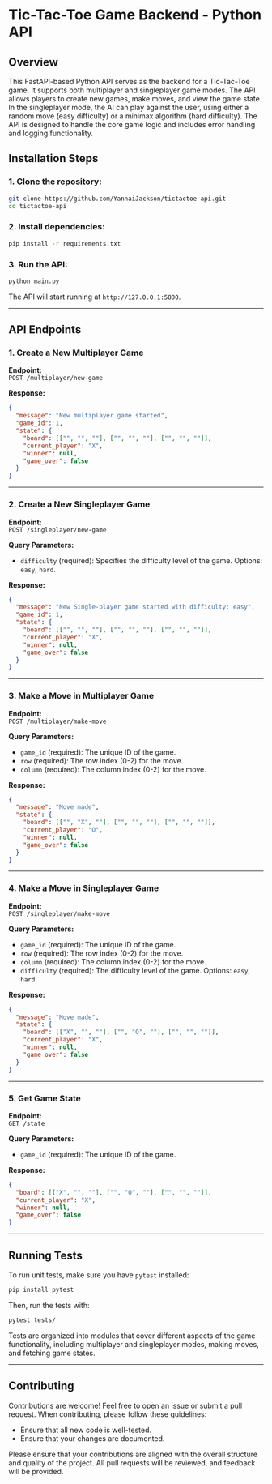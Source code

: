 # Tic-Tac-Toe Game Backend - Python API

## Overview
This FastAPI-based Python API serves as the backend for a Tic-Tac-Toe game. It supports both multiplayer and singleplayer game modes. The API allows players to create new games, make moves, and view the game state. In the singleplayer mode, the AI can play against the user, using either a random move (easy difficulty) or a minimax algorithm (hard difficulty). The API is designed to handle the core game logic and includes error handling and logging functionality.

## Installation Steps

### 1. Clone the repository:
```bash
git clone https://github.com/YannaiJackson/tictactoe-api.git
cd tictactoe-api
```

### 2. Install dependencies:
```bash
pip install -r requirements.txt
```

### 3. Run the API:
```bash
python main.py
```
The API will start running at `http://127.0.0.1:5000`.

---

## API Endpoints

### 1. **Create a New Multiplayer Game**
**Endpoint:**  
`POST /multiplayer/new-game`

**Response:**
```json
{
  "message": "New multiplayer game started",
  "game_id": 1,
  "state": {
    "board": [["", "", ""], ["", "", ""], ["", "", ""]],
    "current_player": "X",
    "winner": null,
    "game_over": false
  }
}
```

---

### 2. **Create a New Singleplayer Game**
**Endpoint:**  
`POST /singleplayer/new-game`

**Query Parameters:**
- `difficulty` (required): Specifies the difficulty level of the game. Options: `easy`, `hard`.

**Response:**
```json
{
  "message": "New Single-player game started with difficulty: easy",
  "game_id": 1,
  "state": {
    "board": [["", "", ""], ["", "", ""], ["", "", ""]],
    "current_player": "X",
    "winner": null,
    "game_over": false
  }
}
```

---

### 3. **Make a Move in Multiplayer Game**
**Endpoint:**  
`POST /multiplayer/make-move`

**Query Parameters:**
- `game_id` (required): The unique ID of the game.
- `row` (required): The row index (0-2) for the move.
- `column` (required): The column index (0-2) for the move.

**Response:**
```json
{
  "message": "Move made",
  "state": {
    "board": [["", "X", ""], ["", "", ""], ["", "", ""]],
    "current_player": "O",
    "winner": null,
    "game_over": false
  }
}
```

---

### 4. **Make a Move in Singleplayer Game**
**Endpoint:**  
`POST /singleplayer/make-move`

**Query Parameters:**
- `game_id` (required): The unique ID of the game.
- `row` (required): The row index (0-2) for the move.
- `column` (required): The column index (0-2) for the move.
- `difficulty` (required): The difficulty level of the game. Options: `easy`, `hard`.

**Response:**
```json
{
  "message": "Move made",
  "state": {
    "board": [["X", "", ""], ["", "O", ""], ["", "", ""]],
    "current_player": "X",
    "winner": null,
    "game_over": false
  }
}
```

---

### 5. **Get Game State**
**Endpoint:**  
`GET /state`

**Query Parameters:**
- `game_id` (required): The unique ID of the game.

**Response:**
```json
{
  "board": [["X", "", ""], ["", "O", ""], ["", "", ""]],
  "current_player": "X",
  "winner": null,
  "game_over": false
}
```

---

## Running Tests

To run unit tests, make sure you have `pytest` installed:
```bash
pip install pytest
```

Then, run the tests with:
```bash
pytest tests/
```

Tests are organized into modules that cover different aspects of the game functionality, including multiplayer and singleplayer modes, making moves, and fetching game states.

---

## Contributing
Contributions are welcome! Feel free to open an issue or submit a pull request. When contributing, please follow these guidelines:
- Ensure that all new code is well-tested.
- Ensure that your changes are documented.

Please ensure that your contributions are aligned with the overall structure and quality of the project. All pull requests will be reviewed, and feedback will be provided.